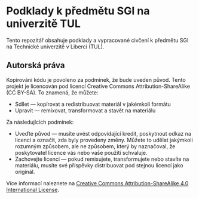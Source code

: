 # Podklady k předmětu SGI na univerzitě TUL

Tento repozitář obsahuje podklady a vypracované civčení k předmětu SGI na Technické univerzitě v Liberci (TUL).

## Autorská práva

Kopírování kódu je povoleno za podmínek, že bude uveden původ. Tento projekt je licencován pod licencí Creative Commons Attribution-ShareAlike (CC BY-SA). To znamená, že můžete:

- Sdílet — kopírovat a redistribuovat materiál v jakémkoli formátu
- Upravit — remixovat, transformovat a stavět na materiálu

Za následujících podmínek:

- Uveďte původ — musíte uvést odpovídající kredit, poskytnout odkaz na licenci a označit, zda byly provedeny změny. Můžete to udělat jakýmkoli rozumným způsobem, ale ne způsobem, který by naznačoval, že poskytovatel licence vás nebo vaše použití schvaluje.
- Zachovejte licenci — pokud remixujete, transformujete nebo stavíte na materiálu, musíte své příspěvky distribuovat pod stejnou licencí jako originál.

Více informací naleznete na [Creative Commons Attribution-ShareAlike 4.0 International License](https://creativecommons.org/licenses/by-sa/4.0/).
